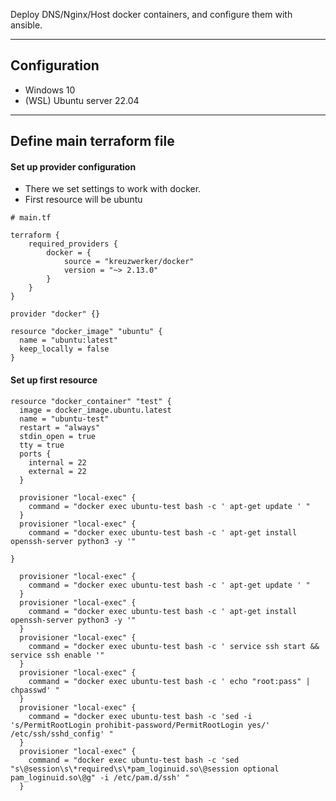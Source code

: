 Deploy DNS/Nginx/Host docker containers, and configure them with ansible. 

***
## Configuration
- Windows 10
- (WSL) Ubuntu server 22.04

***
## Define main terraform file

#### Set up provider configuration
- There we set settings to work with docker.
- First resource will be ubuntu 
```
# main.tf

terraform {
	required_providers {
		docker = {
			source = "kreuzwerker/docker"
			version = "~> 2.13.0"
		}
	}
}

provider "docker" {}

resource "docker_image" "ubuntu" {
  name = "ubuntu:latest"
  keep_locally = false
}
```

#### Set up first resource
```
resource "docker_container" "test" {
  image = docker_image.ubuntu.latest
  name = "ubuntu-test"
  restart = "always"
  stdin_open = true
  tty = true
  ports {
  	internal = 22
  	external = 22
  }
  
  provisioner "local-exec" {
    command = "docker exec ubuntu-test bash -c ' apt-get update ' "
  }
  provisioner "local-exec" {
    command = "docker exec ubuntu-test bash -c ' apt-get install openssh-server python3 -y '"
  
}
```

```
  provisioner "local-exec" {
    command = "docker exec ubuntu-test bash -c ' apt-get update ' "
  }
  provisioner "local-exec" {
    command = "docker exec ubuntu-test bash -c ' apt-get install openssh-server python3 -y '"
  }
  provisioner "local-exec" {
    command = "docker exec ubuntu-test bash -c ' service ssh start && service ssh enable '"
  }
  provisioner "local-exec" {
    command = "docker exec ubuntu-test bash -c ' echo "root:pass" | chpasswd' "
  }
  provisioner "local-exec" {
    command = "docker exec ubuntu-test bash -c 'sed -i 's/PermitRootLogin prohibit-password/PermitRootLogin yes/' /etc/ssh/sshd_config' "
  }
  provisioner "local-exec" {
    command = "docker exec ubuntu-test bash -c 'sed "s\@session\s\*required\s\*pam_loginuid.so\@session optional pam_loginuid.so\@g" -i /etc/pam.d/ssh' "
  }
```